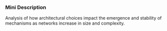 ### Mini Description

Analysis of how architectural choices impact the emergence and stability of mechanisms as networks increase in size and complexity.
